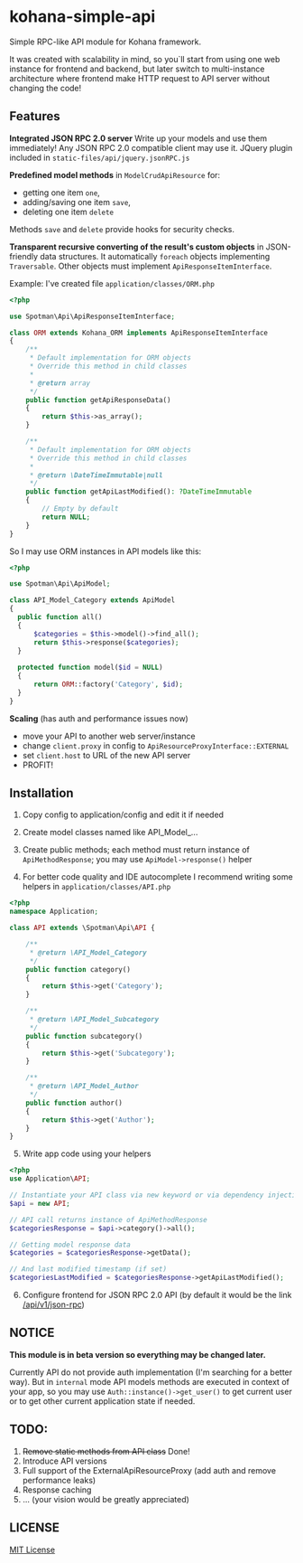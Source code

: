 kohana-simple-api
=================

Simple RPC-like API module for Kohana framework.

It was created with scalability in mind, so you`ll start from using one web instance for frontend and backend,
but later switch to multi-instance architecture where frontend make HTTP request to API server without changing the code!

Features
--------

**Integrated JSON RPC 2.0 server**
Write up your models and use them immediately!
Any JSON RPC 2.0 compatible client may use it.
JQuery plugin included in `static-files/api/jquery.jsonRPC.js`

**Predefined model methods** in `ModelCrudApiResource` for:
- getting one item `one`,
- adding/saving one item `save`,
- deleting one item `delete`

Methods `save` and `delete` provide hooks for security checks.

**Transparent recursive converting of the result's custom objects** in JSON-friendly data structures.
It automatically `foreach` objects implementing `Traversable`. Other objects must implement `ApiResponseItemInterface`.

Example: I've created file `application/classes/ORM.php`

```php
<?php

use Spotman\Api\ApiResponseItemInterface;

class ORM extends Kohana_ORM implements ApiResponseItemInterface
{
    /**
     * Default implementation for ORM objects
     * Override this method in child classes
     *
     * @return array
     */
    public function getApiResponseData()
    {
        return $this->as_array();
    }

    /**
     * Default implementation for ORM objects
     * Override this method in child classes
     *
     * @return \DateTimeImmutable|null
     */
    public function getApiLastModified(): ?DateTimeImmutable
    {
        // Empty by default
        return NULL;
    }
}
```

So I may use ORM instances in API models like this:

```php
<?php

use Spotman\Api\ApiModel;

class API_Model_Category extends ApiModel
{
  public function all()
  {
      $categories = $this->model()->find_all();
      return $this->response($categories);
  }
  
  protected function model($id = NULL)
  {
      return ORM::factory('Category', $id);
  }
}
```

**Scaling** (has auth and performance issues now)
- move your API to another web server/instance
- change `client.proxy` in config to `ApiResourceProxyInterface::EXTERNAL`
- set `client.host` to URL of the new API server
- PROFIT!


Installation
------------

1) Copy config to application/config and edit it if needed

2) Create model classes named like API_Model_...

3) Create public methods; each method must return instance of `ApiMethodResponse`; you may use `ApiModel->response()` helper

4) For better code quality and IDE autocomplete I recommend writing some helpers in `application/classes/API.php`

```php
<?php
namespace Application;

class API extends \Spotman\Api\API {

    /**
     * @return \API_Model_Category
     */
    public function category()
    {
        return $this->get('Category');
    }

    /**
     * @return \API_Model_Subcategory
     */
    public function subcategory()
    {
        return $this->get('Subcategory');
    }

    /**
     * @return \API_Model_Author
     */
    public function author()
    {
        return $this->get('Author');
    }
}

```

5) Write app code using your helpers

```php
<?php
use Application\API;

// Instantiate your API class via new keyword or via dependency injection
$api = new API;

// API call returns instance of ApiMethodResponse
$categoriesResponse = $api->category()->all();

// Getting model response data
$categories = $categoriesResponse->getData();

// And last modified timestamp (if set)
$categoriesLastModified = $categoriesResponse->getApiLastModified();

```

6) Configure frontend for JSON RPC 2.0 API (by default it would be the link [/api/v1/json-rpc](/api/v1/json-rpc))


NOTICE
------

**This module is in beta version so everything may be changed later.**

Currently API do not provide auth implementation (I'm searching for a better way).
But in `internal` mode API models methods are executed in context of your app, so you may use `Auth::instance()->get_user()` to get current user or to get other current application state if needed.

TODO:
-----

1. ~~Remove static methods from API class~~ Done!
2. Introduce API versions
3. Full support of the ExternalApiResourceProxy (add auth and remove performance leaks)
4. Response caching
5. ... (your vision would be greatly appreciated)

LICENSE
-------

[MIT License](LICENSE)
